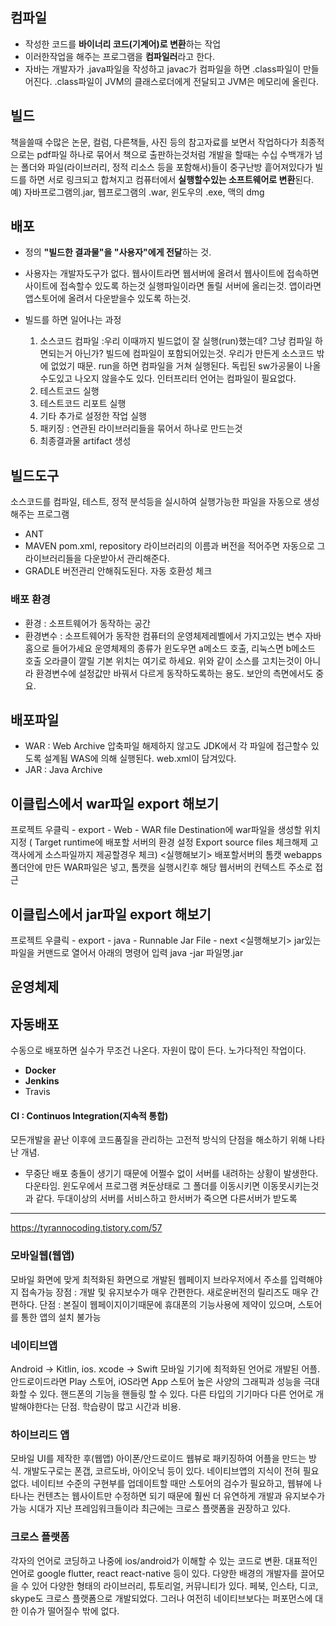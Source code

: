 ## 컴파일
  - 작성한 코드를 **바이너리 코드(기계어)로 변환**하는 작업
  - 이러한작업을 해주는 프로그램을 **컴파일러**라고 한다.
  - 자바는 개발자가 .java파일을 작성하고 javac가 컴파일을 하면 .class파일이 만들어진다.
  .class파일이 JVM의 클래스로더에게 전달되고 JVM은 메모리에 올린다.


## 빌드
  책을쓸때 수많은 논문, 컬럼, 다른책들, 사진 등의 참고자료를 보면서 작업하다가 최종적으로는 pdf파일 하나로 묶어서 책으로 출판하는것처럼
  개발을 할때는 수십 수백개가 넘는 폴더와 파일(라이브러리, 정적 리소스 등을 포함해서)들이 중구난방 흩어져있다가
  빌드를 하면 서로 링크되고 합쳐지고 컴퓨터에서 **실행할수있는 소프트웨어로 변환**된다.
  예) 자바프로그램의.jar,  웹프로그램의 .war, 윈도우의 .exe,  맥의 dmg


## 배포
- 정의
  **"빌드한 결과물"을 "사용자"에게 전달**하는 것.
- 사용자는 개발자도구가 없다.
  웹사이트라면 웹서버에 올려서 웹사이트에 접속하면 사이트에 접속할수 있도록 하는것
  실행파일이라면 돌릴 서버에 올리는것.
  앱이라면 앱스토어에 올려서 다운받을수 있도록 하는것.


- 빌드를 하면 일어나는 과정
  1. 소스코드 컴파일  :우리 이때까지 빌드없이 잘 실행(run)했는데? 그냥 컴파일 하면되는거 아닌가? 빌드에 컴파일이 포함되어있는것. 우리가 만든게 소스코드 밖에 없었기 때문.
    run을 하면 컴파일을 거쳐 실행된다. 독립된 sw가공물이 나올수도있고 나오지 않을수도 있다. 인터프리터 언어는 컴파일이 필요없다.
  3. 테스트코드 실행
  4. 테스트코드 리포트 실행
  5. 기타 추가로 설정한 작업 실행
  6. 패키징 : 연관된 라이브러리들을 묶어서 하나로 만드는것
  7. 최종결과물 artifact 생성


## 빌드도구
소스코드를 컴파일, 테스트, 정적 분석등을 실시하여 실행가능한 파일을 자동으로 생성해주는 프로그램
- ANT
- MAVEN
  pom.xml, repository
  라이브러리의 이름과 버전을 적어주면 자동으로 그 라이브러리들을 다운받아서 관리해준다.
- GRADLE
  버전관리 안해줘도된다. 자동 호환성 체크

### 배포 환경
- 환경 : 소프트웨어가 동작하는 공간
- 환경변수 : 소프트웨어가 동작한 컴퓨터의 운영체제레벨에서 가지고있는 변수
  자바홈으로 들어가세요
  운영체제의 종류가 윈도우면 a메소드 호출, 리눅스면 b메소드 호출
  오라클이 깔릴 기본 위치는 여기로 하세요.
  위와 같이 소스를 고치는것이 아니라 환경변수에 설정값만 바꿔서 다르게 동작하도록하는 용도.
보안의 측면에서도 중요.


## 배포파일
- WAR : Web Archive
    압축파일 해제하지 않고도 JDK에서 각 파일에 접근할수 있도록 설계됨
    WAS에 의해 실행된다. web.xml이 담겨있다.
- JAR : Java Archive

## 이클립스에서 war파일 export 해보기
프로젝트 우클릭 - export - Web - WAR file
Destination에 war파일을 생성할 위치 지정
    ( Target runtime에 배포할 서버의 환경 설정
      Export source files 체크해제  고객사에게 소스파일까지 제공할경우 체크)
    <실행해보기>
    배포할서버의 톰캣 webapps 폴더안에 만든 WAR파일은 넣고,
    톰캣을 실행시킨후 해당 웹서버의 컨텍스트 주소로 접근


## 이클립스에서 jar파일 export 해보기
프로젝트 우클릭 - export - java - Runnable Jar File - next
    <실행해보기>
    jar있는 파일을 커맨드로 열어서 아래의 명령어 입력
    java -jar 파일명.jar

## 운영체제


## 자동배포
수동으로 배포하면 실수가 무조건 나온다. 자원이 많이 든다. 노가다적인 작업이다.
- **Docker**
- **Jenkins**
- Travis

#### CI : Continuos Integration(지속적 통합)
모든개발을 끝난 이후에 코드품질을 관리하는 고전적 방식의 단점을 해소하기 위해 나타난 개념.
- 무중단 배포
충돌이 생기기 때문에 어쩔수 없이 서버를 내려하는 상황이 발생한다. 다운타임.
윈도우에서 프로그램 켜둔상태로 그 폴더를 이동시키면 이동못시키는것과 같다.
두대이상의 서버를 서비스하고 한서버가 죽으면 다른서버가 받도록

---
https://tyrannocoding.tistory.com/57
### 모바일웹(웹앱)
모바일 화면에 맞게 최적화된 화면으로 개발된 웹페이지
브라우저에서 주소를 입력해야지 접속가능
장점 : 개발 및 유지보수가 매우 간편한다. 새로운버전의 릴리즈도 매우 간편하다.
단점 : 본질이 웹페이지이기때문에 휴대폰의 기능사용에 제약이 있으며, 스토어를 통한 앱의 설치 불가능

### 네이티브앱
Android -> Kitlin,
ios. xcode -> Swift
모바일 기기에 최적화된 언어로 개발된 어플.
안드로이드라면 Play 스토어, iOS라면 App 스토어
높은 사양의 그래픽과 성능을 극대화할 수 있다.
핸드폰의 기능을 핸들링 할 수 있다.
다른 타입의 기기마다 다른 언어로 개발해야한다는 단점. 학습량이 많고 시간과 비용.

### 하이브리드 앱
모바일 UI를 제작한 후(웹앱) 아이폰/안드로이드 웹뷰로 패키징하여 어플을 만드는 방식.
개발도구로는 폰갭, 코르도바, 아이오닉 등이 있다.
네이티브앱의 지식이 전혀 필요없다.
네이티브 수준의 구현부를 업데이트할 때만 스토어의 검수가 필요하고, 웹뷰에 나타나는 컨텐츠는 웹사이트만 수정하면 되기 때문에 훨씬 더 유연하게 개발과 유지보수가 가능
시대가 지난 프레임워크들이라 최근에는 크로스 플랫폼을 권장하고 있다.

### 크로스 플랫폼
각자의 언어로 코딩하고 나중에 ios/android가 이해할 수 있는 코드로 변환.
대표적인 언어로 google flutter, react react-native 등이 있다.
다양한 배경의 개발자를 끌어모을 수 있어 다양한 형태의 라이브러리, 튜토리얼, 커뮤니티가 있다.
페북, 인스타, 디코, skype도 크로스 플랫폼으로 개발되었다.
그러나 여전히 네이티브보다는 퍼포먼스에 대한 이슈가 떨어질수 밖에 없다.
